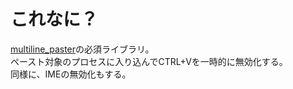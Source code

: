 # これなに？
[multiline_paster](https://github.com/segfo/multiline_paster)の必須ライブラリ。  
ペースト対象のプロセスに入り込んでCTRL+Vを一時的に無効化する。  
同様に、IMEの無効化もする。  
